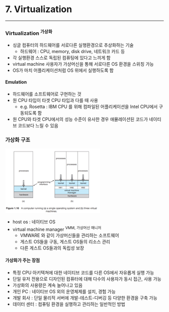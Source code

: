 # 7. Virtualization

--- 

### Virtualization <sup>가상화</sup>

- 싱글 컴퓨터의 하드웨어를 서로다른 실행환경으로 추상화하는 기술
    - 하드웨어 : CPU, memory, disk drive, 네트워크 카드 등
- 각 실행환경 스스로 독립된 컴퓨팅에 있다고 느끼게 함
- virtual machine 사용자가 가상머신을 통해 서로다른 OS 환경을 스위칭 가능
- OS가 마치 어플리케이션처럼 OS 위에서 실행하도록 함

#### Emulation

- 하드웨어를 소프트웨어로 구현하는 것
- 원 CPU 타입이 타겟 CPU 타입과 다를 때 사용
    - e.g. Rosetta : IBM CPU 를 위해 컴파일된 어플리케이션을 Intel CPU에서 구동되도록 함
- 원 CPU와 타겟 CPU에서의 성능 수준이 유사한 경우 애뮬레이션된 코드가 네이티브 코드보다 느릴 수 있음

### 가상화 구조

<img src="img.png"  width="60%"/>

- host os : 네이티브 OS
- virtual machine manager <sup>VMM, 가상머신 매니저</sup>
    - VMWARE 와 같이 가상머신들을 관리하는 소프트웨어
    - 게스트 OS들을 구동, 게스트 OS들의 리소스 관리
    - 다른 게스트 OS들과의 독립성 보장

#### 가상화가 주는 장점

- 특정 CPU 아키텍쳐에 대한 네이티브 코드를 다른 OS에서 자유롭게 실행 가능
- 단일 유저 전용으로 디자인된 컴퓨터에 대해 다수의 사용자가 동시 접근, 사용 가능
- 가상화의 사용량은 계속 늘어나고 있음
- 개인 PC : 네이티브 OS 외의 운영체제를 설치, 경험 가능
- 개발 회사 : 단일 물리적 서버에 개발-테스트-디버깅 등 다양한 환경을 구축 가능
- 데이터 센터 : 컴퓨팅 환경을 실행하고 관리하는 일반적인 방법

